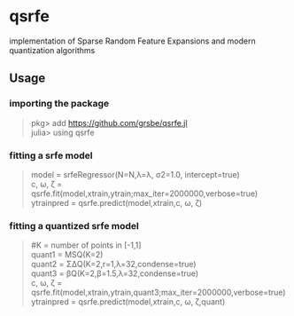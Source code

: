 # qsrfe

implementation of Sparse Random Feature Expansions and modern quantization algorithms

## Usage

### importing the package

> pkg> add <https://github.com/grsbe/qsrfe.jl>  
> julia> using qsrfe  

### fitting a srfe model

> model = srfeRegressor(N=N,λ=λ, σ2=1.0, intercept=true)  
> c, ω, ζ = qsrfe.fit(model,xtrain,ytrain;max_iter=2000000,verbose=true)  
> ytrainpred = qsrfe.predict(model,xtrain,c, ω, ζ)  

### fitting a quantized srfe model

> #K = number of points in [-1,1]  
> quant1 = MSQ(K=2)  
> quant2 = ΣΔQ(K=2,r=1,λ=32,condense=true)  
> quant3 = βQ(K=2,β=1.5,λ=32,condense=true)  
> c, ω, ζ = qsrfe.fit(model,xtrain,ytrain,quant3;max_iter=2000000,verbose=true)  
> ytrainpred = qsrfe.predict(model,xtrain,c, ω, ζ,quant)  
